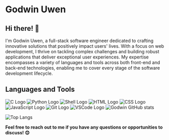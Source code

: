 # Godwin Uwen

## Hi there! 👋

I'm Godwin Uwen, a full-stack software engineer dedicated to crafting innovative solutions that positively impact users' lives. With a focus on web development, I thrive on tackling complex challenges and building robust applications that deliver exceptional user experiences. My expertise encompasses a variety of languages and tools across both front-end and back-end technologies, enabling me to cover every stage of the software development lifecycle.

## Languages and Tools

 ![C Logo](https://upload.wikimedia.org/wikipedia/commons/1/19/C_Logo.png)
 ![Python Logo](https://upload.wikimedia.org/wikipedia/commons/c/c3/Python-logo-notext.svg)
 ![Shell Logo](https://upload.wikimedia.org/wikipedia/commons/3/35/Tux.svg)
 ![HTML Logo](https://upload.wikimedia.org/wikipedia/commons/6/61/HTML5_logo_and_wordmark.svg)
 ![CSS Logo](https://upload.wikimedia.org/wikipedia/commons/d/d5/CSS3_logo_and_wordmark.svg)
 ![JavaScript Logo](https://upload.wikimedia.org/wikipedia/commons/6/6a/JavaScript-logo.png)
 ![Git Logo](https://upload.wikimedia.org/wikipedia/commons/e/e0/Git-logo.svg)
 ![VSCode Logo](https://upload.wikimedia.org/wikipedia/commons/9/9a/Visual_Studio_Code_1.35_icon.svg)
 ![Godwin GitHub stats](https://github-readme-stats.vercel.app/api?username=uwen-godwin&show_icons=true&theme=radical)

![Top Langs](https://github-readme-stats.vercel.app/api/top-langs/?username=uwen-godwin&layout=compact&theme=radical)
  
**Feel free to reach out to me if you have any questions or opportunities to discuss! 😊**
